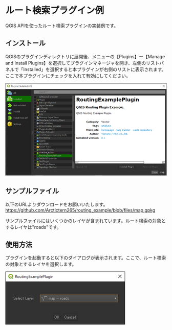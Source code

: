 # ルート検索プラグイン例

QGIS APIを使ったルート検索プラグインの実装例です。

## インストール

QGISのプラグインディレクトリに展開後、メニューの【Plugins】ー【Manage and Install Plugins】を選択してプラグインマネージャを開き、左側のリストパネルで「Installed」を選択すると本プラグインが右側のリストに表示されます。ここで本プラグインにチェックを入れて有効にしてください。

![plugin manager](https://github.com/Arctictern265/routing_example/blob/files/plugin_manager.png)


## サンプルファイル

以下のURLよりダウンロードをお願いいたします。
https://github.com/Arctictern265/routing_example/blob/files/map.gpkg

サンプルファイルにはいくつかのレイヤが含まれています。ルート検索の対象とするレイヤは"roads"です。

## 使用方法

プラグインを起動すると以下のダイアログが表示されます。ここで、ルート検索の対象とするレイヤを選択します。

![select layer dlg](https://github.com/Arctictern265/routing_example/blob/files/select_layer_dlg.png)


